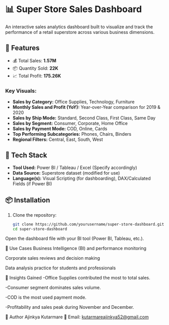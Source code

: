 # 📊 Super Store Sales Dashboard

An interactive sales analytics dashboard built to visualize and track the performance of a retail superstore across various business dimensions.


## 🚀 Features

- 💰 Total Sales: **1.57M**
- 📦 Quantity Sold: **22K**
- 📈 Total Profit: **175.26K**

### Key Visuals:

- **Sales by Category:** Office Supplies, Technology, Furniture
- **Monthly Sales and Profit (YoY):** Year-over-Year comparison for 2019 & 2020
- **Sales by Ship Mode:** Standard, Second Class, First Class, Same Day
- **Sales by Segment:** Consumer, Corporate, Home Office
- **Sales by Payment Mode:** COD, Online, Cards
- **Top Performing Subcategories:** Phones, Chairs, Binders
- **Regional Filters:** Central, East, South, West

## 🧰 Tech Stack

- **Tool Used:** Power BI / Tableau / Excel (Specify accordingly)
- **Data Source:** Superstore dataset (modified for use)
- **Language(s):** Visual Scripting (for dashboarding), DAX/Calculated Fields (if Power BI)

## 📦 Installation

1. Clone the repository:
   ```bash
   git clone https://github.com/yourusername/super-store-dashboard.git
   cd super-store-dashboard
Open the dashboard file with your BI tool (Power BI, Tableau, etc.).

📌 Use Cases
Business Intelligence (BI) and performance monitoring

Corporate sales reviews and decision making

Data analysis practice for students and professionals

🧠 Insights Gained
-Office Supplies contributed the most to total sales.

-Consumer segment dominates sales volume.

-COD is the most used payment mode.

-Profitability and sales peak during November and December.

👤 Author
Ajinkya Kutarmare
📧 Email: kutarmareajinkya52@gmail.com
